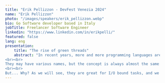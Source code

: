 ```yaml
---
title: "Erik Pellizzon - DevFest Venezia 2024"
name: "Erik Pellizzon"
photo: "/images/speakers/erik_pellizzon.webp"
bio: Go Software developer based in Italy
jobTitle: Freelancer Software Engineer
linkedin: "https://www.linkedin.com/in/erikpelli/"
featured: false
lang: eng
presentation:
    title: "The rise of green threads"
    abstract: "In recent years, more and more programming languages are introducing green threads internally, that is, a concurrency that is built by abstracting native OS threads using the language's runtime.
<br><br>
They may have various names, but the concept is always almost the same: coroutines, virtual threads (Java 1.19+), goroutines (Go), fibers (PHP), etc.
<br><br>
But... Why? As we will see, they are great for I/O bound tasks, and we will analyze the logic behind Go's implementation, which is one of the most mature."
---
```










